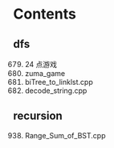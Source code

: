 # Contents

## dfs

679. 24 点游戏
488. zuma_game
114. biTree_to_linklst.cpp
394. decode_string.cpp


## recursion

938. Range_Sum_of_BST.cpp
